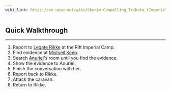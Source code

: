 ```yaml
---
wiki_link: https://en.uesp.net/wiki/Skyrim:Compelling_Tribute_(Imperial)
---
```

## Quick Walkthrough
---
1. Report to [Legate Rikke](https://en.uesp.net/wiki/Skyrim:Legate_Rikke "Skyrim:Legate Rikke") at the Rift Imperial Camp.
2. Find evidence at [Mistveil Keep](https://en.uesp.net/wiki/Skyrim:Mistveil_Keep "Skyrim:Mistveil Keep").
3. Search [Anuriel](https://en.uesp.net/wiki/Skyrim:Anuriel "Skyrim:Anuriel")'s room until you find the evidence.
4. Show the evidence to Anuriel.
5. Finish the conversation with her.
6. Report back to Rikke.
7. Attack the caravan.
8. Return to Rikke.